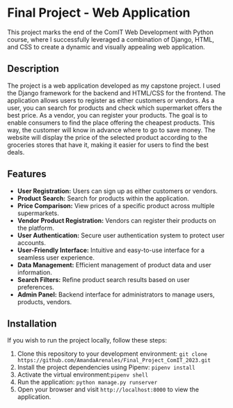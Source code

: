 # Final Project - Web Application

This project marks the end of the ComIT Web Development with Python course, where I successfully leveraged a combination of Django, HTML, and CSS to create a dynamic and visually appealing web application.

## Description

The project is a web application developed as my capstone project. I used the Django framework for the backend and HTML/CSS for the frontend. The application allows users to register as either customers or vendors. As a user, you can search for products and check which supermarket offers the best price. As a vendor, you can register your products. The goal is to enable consumers to find the place offering the cheapest products. This way, the customer will know in advance where to go to save money. The website will display the price of the selected product according to the groceries stores that have it, making it easier for users to find the best deals.

## Features

- **User Registration:** Users can sign up as either customers or vendors.
- **Product Search:** Search for products within the application.
- **Price Comparison:** View prices of a specific product across multiple supermarkets.
- **Vendor Product Registration:** Vendors can register their products on the platform.
- **User Authentication:** Secure user authentication system to protect user accounts.
- **User-Friendly Interface:** Intuitive and easy-to-use interface for a seamless user experience.
- **Data Management:** Efficient management of product data and user information.
- **Search Filters:** Refine product search results based on user preferences.
- **Admin Panel:** Backend interface for administrators to manage users, products, vendors.

## Installation

If you wish to run the project locally, follow these steps:

1. Clone this repository to your development environment: `git clone https://github.com/AmandaArenales/Final_Project_ComIT_2023.git`
2. Install the project dependencies using Pipenv: `pipenv install`
3. Activate the virtual environment:`pipenv shell`
4. Run the application: `python manage.py runserver`
5. Open your browser and visit `http://localhost:8000` to view the application.



